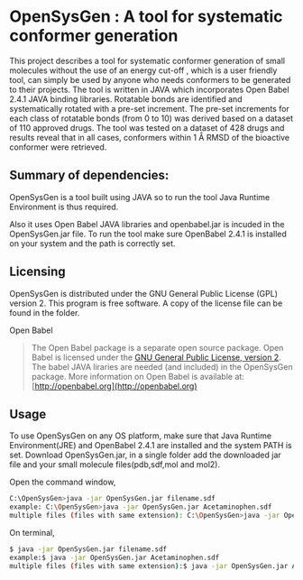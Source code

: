 # OpenSysGen : A tool for systematic conformer generation

This project describes a tool for systematic conformer generation of small molecules without the use of an energy cut-off , which is a user friendly tool, can simply be used by anyone who needs conformers to be generated to their projects. The tool is written in JAVA which incorporates Open Babel 2.4.1 JAVA binding libraries. Rotatable bonds are identified and systematically rotated with a pre-set increment. The pre-set increments for each class of rotatable bonds (from 0 to 10) was derived based on a dataset of 110 approved drugs. The tool was tested on a dataset of 428 drugs and results reveal that in all cases, conformers within 1 Å RMSD of the bioactive conformer were retrieved. 

Summary of dependencies:
-------------------------------
OpenSysGen is a tool built using JAVA so to run the tool Java Runtime Environment is thus required.

Also it uses Open Babel JAVA libraries and openbabel.jar is incuded in the OpenSysGen.jar file. To run the tool make sure OpenBabel 2.4.1 is installed on your system and the path is correctly set.

Licensing
---------

OpenSysGen is distributed under the GNU General Public License (GPL) version 2. This program is free software. A copy of the license file can be found in the folder.

Open Babel
> The Open Babel package is a separate open source package.
  Open Babel is licensed under the
  [GNU General Public License, version 2](http://www.gnu.org/licenses/old-licenses/gpl-2.0.en.html).
  The babel JAVA liraries are needed (and included) in the OpenSysGen package. 
  More information on Open Babel is available at:
  [http://openbabel.org](http://openbabel.org)

Usage
-----

To use OpenSysGen on any OS platform, make sure that Java Runtime Environment(JRE) and OpenBabel 2.4.1 are installed and the system PATH is set.
Download OpenSysGen.jar, in a single folder add the downloaded jar file and your small molecule files(pdb,sdf,mol and mol2).

Open the command window,
```bash
C:\OpenSysGen>java -jar OpenSysGen.jar filename.sdf
example: C:\OpenSysGen>java -jar OpenSysGen.jar Acetaminophen.sdf
multiple files (files with same extension): C:\OpenSysGen>java -jar OpenSysGen.jar Acetaminophen.sdf Salbutamol.sdf 
```
On terminal,
```bash
$ java -jar OpenSysGen.jar filename.sdf
example:$ java -jar OpenSysGen.jar Acetaminophen.sdf
multiple files (files with same extension):$ java -jar OpenSysGen.jar Acetaminophen.sdf Salbutamol.sdf 
```
